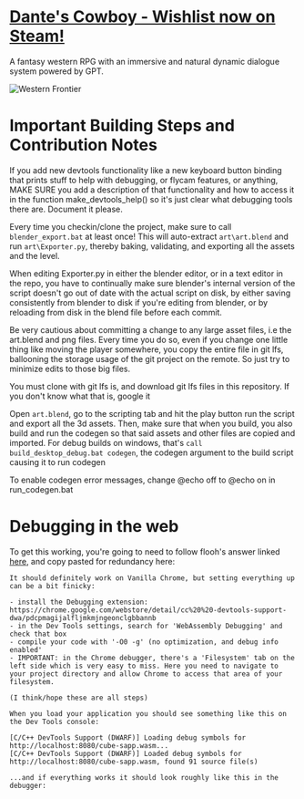 # [Dante's Cowboy - Wishlist now on Steam!](https://store.steampowered.com/app/2501370/Dantes_Cowboy)
A fantasy western RPG with an immersive and natural dynamic dialogue system powered by GPT.

![Western Frontier](https://upload.wikimedia.org/wikipedia/commons/thumb/3/32/Distribution_of_US_Rural_Population_during_1900.pdf/page1-1280px-Distribution_of_US_Rural_Population_during_1900.pdf.jpg)

# Important Building Steps and Contribution Notes
If you add new devtools functionality like a new keyboard button binding that prints stuff to help with debugging, or flycam features, or anything, MAKE SURE you add a description of that functionality and how to access it in the function make_devtools_help() so it's just clear what debugging tools there are. Document it please.

Every time you checkin/clone the project, make sure to call `blender_export.bat` at least once! This will auto-extract `art\art.blend` and run `art\Exporter.py`, thereby baking, validating, and exporting all the assets and the level.

When editing Exporter.py in either the blender editor, or in a text editor in the repo, you  have to continually make sure blender's internal version of the script doesn't go out of date with the actual script on disk, by either saving consistently from blender to disk if you're editing from blender, or by reloading from disk in the blend file before each commit.

Be very cautious about committing a change to any large asset files, i.e the art.blend and png files. Every time you do so, even if you change one little thing like moving the player somewhere, you copy the entire file in git lfs, ballooning the storage usage of the git project on the remote. So just try to minimize edits to those big files.

You must clone with git lfs is, and download git lfs files in this repository. If you don't know what that is, google it

Open `art.blend`, go to the scripting tab and hit the play button run the script and export all the 3d assets. Then, make sure that when you build, you also build and run the codegen so that said assets and other files are copied and imported. For debug builds on windows, that's `call build_desktop_debug.bat codegen`, the codegen argument to the build script causing it to run codegen

To enable codegen error messages, change @echo off to @echo on in run_codegen.bat


# Debugging in the web
To get this working, you're going to need to follow flooh's answer linked [here](https://groups.google.com/g/emscripten-discuss/c/DEmpyGoq6kE/m/Bx44ZmfmAAAJ), and copy pasted for redundancy here:
```
It should definitely work on Vanilla Chrome, but setting everything up can be a bit finicky:

- install the Debugging extension: https://chrome.google.com/webstore/detail/cc%20%20-devtools-support-dwa/pdcpmagijalfljmkmjngeonclgbbannb
- in the Dev Tools settings, search for 'WebAssembly Debugging' and check that box
- compile your code with '-O0 -g' (no optimization, and debug info enabled'
- IMPORTANT: in the Chrome debugger, there's a 'Filesystem' tab on the left side which is very easy to miss. Here you need to navigate to your project directory and allow Chrome to access that area of your filesystem.

(I think/hope these are all steps)

When you load your application you should see something like this on the Dev Tools console:

[C/C++ DevTools Support (DWARF)] Loading debug symbols for http://localhost:8080/cube-sapp.wasm...
[C/C++ DevTools Support (DWARF)] Loaded debug symbols for http://localhost:8080/cube-sapp.wasm, found 91 source file(s)

...and if everything works it should look roughly like this in the debugger:

```